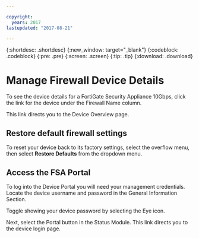 ```yaml
---

copyright:
  years: 2017
lastupdated: "2017-08-21"

---
```


{:shortdesc: .shortdesc}
{:new_window: target="_blank"}
{:codeblock: .codeblock}
{:pre: .pre}
{:screen: .screen}
{:tip: .tip}
{:download: .download}

# Manage Firewall Device Details

To see the device details for a FortiGate Security Appliance 10Gbps, click the link for the device under the Firewall Name column. 

This link directs you to the Device Overview page.

## Restore default firewall settings

To reset your device back to its factory settings, select the overflow menu, then select **Restore Defaults** from the dropdown menu.

## Access the FSA Portal

To log into the Device Portal you will need your management credentials. Locate the device username and password in the General Information Section. 

Toggle showing your device password by selecting the Eye icon.

Next, select the Portal button in the Status Module. This link directs you to the device login page.

